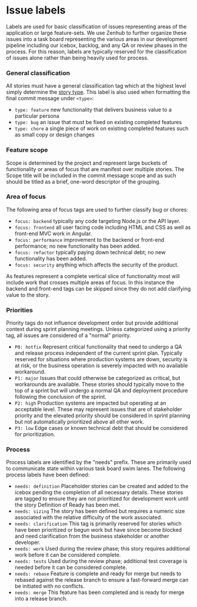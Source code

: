 Issue labels
==

Labels are used for basic classification of issues representing areas of the
application or large feature-sets. We use Zenhub to further organize these
issues into a task board representing the various areas in our development
pipeline including our icebox, backlog, and any QA or review phases in the
process. For this reason, labels are typically reserved for the classification
of issues alone rather than being heavily used for process.

### General classification

All stories must have a general classification tag which at the highest level
simply determine the [story type](BACKLOG.md#stories). This label is also used
when formatting the final commit message under `<type>`:

* `type: feature` new functionality that delivers business value to a particular persona
* `type: bug` an issue that must be fixed on existing completed features
* `type: chore` a single piece of work on existing completed features such as small copy or design changes

### Feature scope

Scope is determined by the project and represent large buckets of functionality
or areas of focus that are manifest over multiple stories. The Scope title will
be included in the commit message scope and as such should be titled as a brief,
one-word descriptor of the grouping.

### Area of focus

The following area of focus tags are used to further classify bug or chores:

* `focus: backend` typically any code targeting Node.js or the API layer.
* `focus: frontend` all user facing code including HTML and CSS as well as front-end MVC work in Angular.
* `focus: performance` improvement to the backend or front-end performance; no new functionality has been added.
* `focus: refactor` typically paying down technical debt; no new functionality has been added.
* `focus: security` anything which affects the security of the product.

As features represent a complete vertical slice of functionality most will
include work that crosses multiple areas of focus. In this instance the backend
and front-end tags can be skipped since they do not add clarifying value to the
story.

### Priorities

Priority tags do not influence development order but provide additional context
during sprint planning meetings. Unless categorized using a priority tag, all
issues are considered of a "normal" priority.

* `P0: hotfix` Represent critical functionality that need to undergo a QA and release process independent of the current sprint plan. Typically reserved for situations where production systems are down, security is at risk, or the business operation is severely impacted with no available workaround.
* `P1: major` Issues that could otherwise be categorized as critical, but workarounds are available. These stories should typically move to the top of a sprint but will undergo a normal QA and deployment procedure following the conclusion of the sprint.
* `P2: high` Production systems are impacted but operating at an acceptable level. These may represent issues that are of stakeholder priority and the elevated priority should be considered in sprint planning but not automatically prioritized above all other work.
* `P3: low` Edge cases or known technical debt that should be considered for prioritization.

### Process

Process labels are identified by the "needs" prefix. These are primarily used
to communicate state within various task board swim lanes. The following process
labels have been defined:

* `needs: definition` Placeholder stories can be created and added to the icebox pending the completion of all necessary details. These stories are tagged to ensure they are not prioritized for development work until the story Definition of Ready has been met.
* `needs: sizing` The story has been defined but requires a numeric size associated with the relative difficulty of the work associated.
* `needs: clarification` This tag is primarily reserved for stories which have been prioritized or begun work but have since become blocked and need clarification from the business stakeholder or another developer.
* `needs: work` Used during the review phase; this story requires additional work before it can be considered complete.
* `needs: tests` Used during the review phase; additional test coverage is needed before it can be considered complete.
* `needs: rebase` Feature is complete and ready for merge but needs to rebased against the release branch to ensure a fast-forward merge can be initiated with no conflicts.
* `needs: merge` This feature has been completed and is ready for merge into a release branch.
